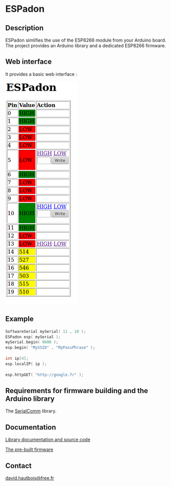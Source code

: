# ESPadon

## Description
ESPadon simlifies the use of the ESP8266 module from your Arduino board.
The project provides an Arduino library and a dedicated ESP8266 firmware.

## Web interface

It provides a basic web interface :

![ESPADON](https://github.com/Tahitibob35/ESPadon/raw/master/images/web_interface.png)

## Example

```C
SoftwareSerial mySerial( 11 , 10 );
ESPadon esp( mySerial );
mySerial.begin( 9600 );
esp.begin( "MySSID" , "MyPassPhrase" );

int ip[4];
esp.localIP( ip );

esp.httpGET( "http://google.fr" );
```

## Requirements for firmware building and the Arduino library

The [SerialComm](https://github.com/Tahitibob35/SerialComm) library.

## Documentation

[Library documentation and source code](https://github.com/Tahitibob35/ESPadon/tree/master/arduino)

[The pre-built firmware](https://github.com/Tahitibob35/ESPadon/tree/master/firmware)

## Contact
david.hautbois@free.fr
